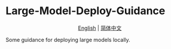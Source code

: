 # Large-Model-Deploy-Guidance

<p align="center">
    <a href="./README-en.md">English</a>
    |
    <a href="./README.md">简体中文</a>
</p>


Some guidance for deploying large models locally.
